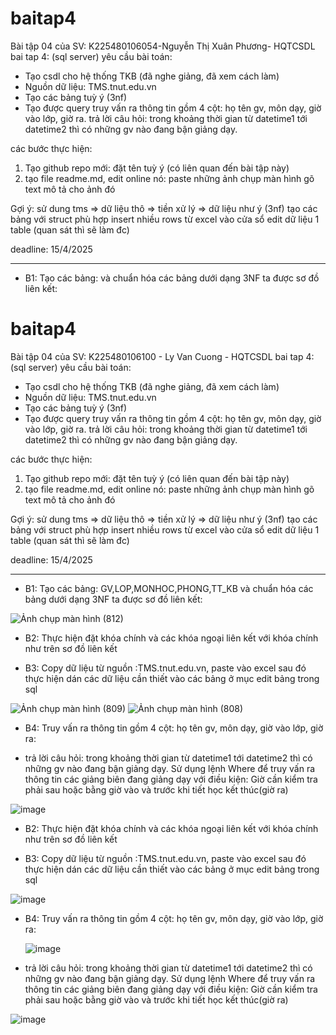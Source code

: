 # baitap4
Bài tập 04 của SV: K225480106054-Nguyễn Thị Xuân Phương- HQTCSDL
bai tap 4: (sql server)
yêu cầu bài toán:
 - Tạo csdl cho hệ thống TKB (đã nghe giảng, đã xem cách làm)
 - Nguồn dữ liệu: TMS.tnut.edu.vn
 - Tạo các bảng tuỳ ý (3nf)
 - Tạo được query truy vấn ra thông tin gồm 4 cột: họ tên gv, môn dạy, giờ vào lớp, giờ ra.
   trả lời câu hỏi: trong khoảng thời gian từ datetime1 tới datetime2 thì có những gv nào đang bận giảng dạy.

các bước thực hiện:
1. Tạo github repo mới: đặt tên tuỳ ý (có liên quan đến bài tập này)
2. tạo file readme.md, edit online nó:
   paste những ảnh chụp màn hình
   gõ text mô tả cho ảnh đó

Gợi ý:
  sử dung tms => dữ liệu thô => tiền xử lý => dữ liệu như ý (3nf)
  tạo các bảng với struct phù hợp
  insert nhiều rows từ excel vào cửa sổ edit dữ liệu 1 table (quan sát thì sẽ làm đc)
  

deadline: 15/4/2025



-------------------------------------------------------------------------------------------------------------
- B1: Tạo các bảng:  và chuẩn hóa các bảng dưới dạng 3NF ta được sơ đồ liên kết:

# baitap4
Bài tập 04 của SV: K225480106100 - Ly Van Cuong - HQTCSDL
bai tap 4: (sql server)
yêu cầu bài toán:
 - Tạo csdl cho hệ thống TKB (đã nghe giảng, đã xem cách làm)
 - Nguồn dữ liệu: TMS.tnut.edu.vn
 - Tạo các bảng tuỳ ý (3nf)
 - Tạo được query truy vấn ra thông tin gồm 4 cột: họ tên gv, môn dạy, giờ vào lớp, giờ ra.
   trả lời câu hỏi: trong khoảng thời gian từ datetime1 tới datetime2 thì có những gv nào đang bận giảng dạy.

các bước thực hiện:
1. Tạo github repo mới: đặt tên tuỳ ý (có liên quan đến bài tập này)
2. tạo file readme.md, edit online nó:
   paste những ảnh chụp màn hình
   gõ text mô tả cho ảnh đó

Gợi ý:
  sử dung tms => dữ liệu thô => tiền xử lý => dữ liệu như ý (3nf)
  tạo các bảng với struct phù hợp
  insert nhiều rows từ excel vào cửa sổ edit dữ liệu 1 table (quan sát thì sẽ làm đc)
  

deadline: 15/4/2025



-------------------------------------------------------------------------------------------------------------
- B1: Tạo các bảng: GV,LOP,MONHOC,PHONG,TT_KB và chuẩn hóa các bảng dưới dạng 3NF ta được sơ đồ liên kết:

 ![Ảnh chụp màn hình (812)](https://github.com/user-attachments/assets/d3c2795e-8646-48fc-813a-c090ab58b966)


- B2: Thực hiện đặt khóa chính và các khóa ngoại liên kết với khóa chính như trên sơ đồ liên kết

- B3: Copy dữ liệu từ nguồn :TMS.tnut.edu.vn, paste vào excel sau đó thực hiện dán các dữ liệu cần thiết vào các bảng ở mục edit bảng trong sql

![Ảnh chụp màn hình (809)](https://github.com/user-attachments/assets/d39c757e-41d7-4f23-b4a9-2f51dc4cd08c)
![Ảnh chụp màn hình (808)](https://github.com/user-attachments/assets/71fbb07f-ea7b-4f65-99f9-6b0a7760a674)


- B4: Truy vấn ra thông tin gồm 4 cột: họ tên gv, môn dạy, giờ vào lớp, giờ ra:



- trả lời câu hỏi: trong khoảng thời gian từ datetime1 tới datetime2 thì có những gv nào đang bận giảng dạy.
  Sử dụng lệnh Where để truy vấn ra thông tin các giảng biên đang giảng dạy với điều kiện: Giờ cần kiểm tra phải sau hoặc bằng giờ vào và trước khi tiết học kết thúc(giờ ra)
  
![image](https://github.com/user-attachments/assets/d96c141a-fb0f-439e-99ce-a7fc2e537bd3)


- B2: Thực hiện đặt khóa chính và các khóa ngoại liên kết với khóa chính như trên sơ đồ liên kết

- B3: Copy dữ liệu từ nguồn :TMS.tnut.edu.vn, paste vào excel sau đó thực hiện dán các dữ liệu cần thiết vào các bảng ở mục edit bảng trong sql

 ![image](https://github.com/user-attachments/assets/191d5700-e303-47ce-b9e8-1a58ef0acbbb)

- B4: Truy vấn ra thông tin gồm 4 cột: họ tên gv, môn dạy, giờ vào lớp, giờ ra:

  ![image](https://github.com/user-attachments/assets/c461aa87-d1f6-4ea2-9282-91dad472de18)

- trả lời câu hỏi: trong khoảng thời gian từ datetime1 tới datetime2 thì có những gv nào đang bận giảng dạy.
  Sử dụng lệnh Where để truy vấn ra thông tin các giảng biên đang giảng dạy với điều kiện: Giờ cần kiểm tra phải sau hoặc bằng giờ vào và trước khi tiết học kết thúc(giờ ra)
  
![image](https://github.com/user-attachments/assets/d96c141a-fb0f-439e-99ce-a7fc2e537bd3)
